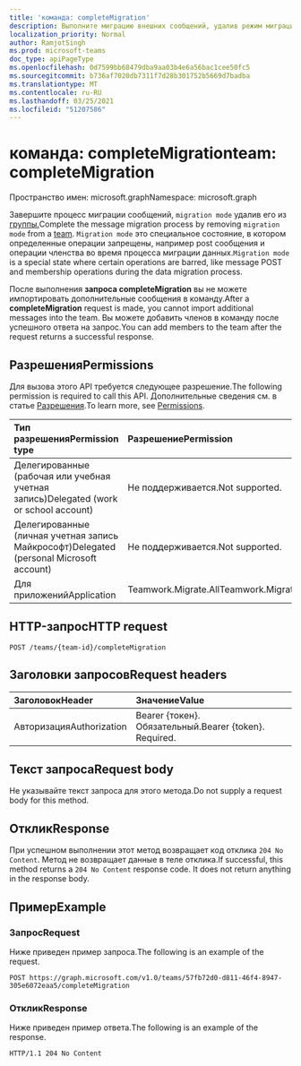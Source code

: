 ```yaml
---
title: 'команда: completeMigration'
description: Выполните миграцию внешних сообщений, удалив режим миграции из группы.
localization_priority: Normal
author: RamjotSingh
ms.prod: microsoft-teams
doc_type: apiPageType
ms.openlocfilehash: 0d7599bb68479dba9aa03b4e6a56bac1cee50fc5
ms.sourcegitcommit: b736af7020db7311f7d28b301752b5669d7badba
ms.translationtype: MT
ms.contentlocale: ru-RU
ms.lasthandoff: 03/25/2021
ms.locfileid: "51207586"
---
```

# <a name="team-completemigration"></a><span data-ttu-id="44bf2-103">команда: completeMigration</span><span class="sxs-lookup"><span data-stu-id="44bf2-103">team: completeMigration</span></span>

<span data-ttu-id="44bf2-104">Пространство имен: microsoft.graph</span><span class="sxs-lookup"><span data-stu-id="44bf2-104">Namespace: microsoft.graph</span></span>

<span data-ttu-id="44bf2-105">Завершите процесс миграции сообщений, `migration mode` удалив его из [группы.](../resources/team.md)</span><span class="sxs-lookup"><span data-stu-id="44bf2-105">Complete the message migration process by removing `migration mode` from a [team](../resources/team.md).</span></span> <span data-ttu-id="44bf2-106">`Migration mode` это специальное состояние, в котором определенные операции запрещены, например post сообщения и операции членства во время процесса миграции данных.</span><span class="sxs-lookup"><span data-stu-id="44bf2-106">`Migration mode` is a special state where certain operations are barred, like message POST and membership operations during the data migration process.</span></span>

<span data-ttu-id="44bf2-107">После выполнения **запроса completeMigration** вы не можете импортировать дополнительные сообщения в команду.</span><span class="sxs-lookup"><span data-stu-id="44bf2-107">After a **completeMigration** request is made, you cannot import additional messages into the team.</span></span> <span data-ttu-id="44bf2-108">Вы можете добавить членов в команду после успешного ответа на запрос.</span><span class="sxs-lookup"><span data-stu-id="44bf2-108">You can add members to the team after the request returns a successful response.</span></span>

## <a name="permissions"></a><span data-ttu-id="44bf2-109">Разрешения</span><span class="sxs-lookup"><span data-stu-id="44bf2-109">Permissions</span></span>

<span data-ttu-id="44bf2-110">Для вызова этого API требуется следующее разрешение.</span><span class="sxs-lookup"><span data-stu-id="44bf2-110">The following permission is required to call this API.</span></span> <span data-ttu-id="44bf2-111">Дополнительные сведения см. в статье [Разрешения](/graph/permissions-reference).</span><span class="sxs-lookup"><span data-stu-id="44bf2-111">To learn more, see [Permissions](/graph/permissions-reference).</span></span>

|<span data-ttu-id="44bf2-112">Тип разрешения</span><span class="sxs-lookup"><span data-stu-id="44bf2-112">Permission type</span></span>      | <span data-ttu-id="44bf2-113">Разрешение</span><span class="sxs-lookup"><span data-stu-id="44bf2-113">Permission</span></span>  |
|:--------------------|:---------------------------------------------------------|
| <span data-ttu-id="44bf2-114">Делегированные (рабочая или учебная учетная запись)</span><span class="sxs-lookup"><span data-stu-id="44bf2-114">Delegated (work or school account)</span></span>  | <span data-ttu-id="44bf2-115">Не поддерживается.</span><span class="sxs-lookup"><span data-stu-id="44bf2-115">Not supported.</span></span>|
| <span data-ttu-id="44bf2-116">Делегированные (личная учетная запись Майкрософт)</span><span class="sxs-lookup"><span data-stu-id="44bf2-116">Delegated (personal Microsoft account)</span></span> | <span data-ttu-id="44bf2-117">Не поддерживается.</span><span class="sxs-lookup"><span data-stu-id="44bf2-117">Not supported.</span></span> |
|<span data-ttu-id="44bf2-118">Для приложений</span><span class="sxs-lookup"><span data-stu-id="44bf2-118">Application</span></span> | <span data-ttu-id="44bf2-119">Teamwork.Migrate.All</span><span class="sxs-lookup"><span data-stu-id="44bf2-119">Teamwork.Migrate.All</span></span>|

## <a name="http-request"></a><span data-ttu-id="44bf2-120">HTTP-запрос</span><span class="sxs-lookup"><span data-stu-id="44bf2-120">HTTP request</span></span>
<!-- { "blockType": "ignored" } -->
```http
POST /teams/{team-id}/completeMigration
```

## <a name="request-headers"></a><span data-ttu-id="44bf2-121">Заголовки запросов</span><span class="sxs-lookup"><span data-stu-id="44bf2-121">Request headers</span></span>

| <span data-ttu-id="44bf2-122">Заголовок</span><span class="sxs-lookup"><span data-stu-id="44bf2-122">Header</span></span>       | <span data-ttu-id="44bf2-123">Значение</span><span class="sxs-lookup"><span data-stu-id="44bf2-123">Value</span></span> |
|:---------------|:--------|
| <span data-ttu-id="44bf2-124">Авторизация</span><span class="sxs-lookup"><span data-stu-id="44bf2-124">Authorization</span></span>  | <span data-ttu-id="44bf2-p104">Bearer {токен}. Обязательный.</span><span class="sxs-lookup"><span data-stu-id="44bf2-p104">Bearer {token}. Required.</span></span>  |

## <a name="request-body"></a><span data-ttu-id="44bf2-127">Текст запроса</span><span class="sxs-lookup"><span data-stu-id="44bf2-127">Request body</span></span>

<span data-ttu-id="44bf2-128">Не указывайте текст запроса для этого метода.</span><span class="sxs-lookup"><span data-stu-id="44bf2-128">Do not supply a request body for this method.</span></span>

## <a name="response"></a><span data-ttu-id="44bf2-129">Отклик</span><span class="sxs-lookup"><span data-stu-id="44bf2-129">Response</span></span>

<span data-ttu-id="44bf2-p105">При успешном выполнении этот метод возвращает код отклика `204 No Content`. Метод не возвращает данные в теле отклика.</span><span class="sxs-lookup"><span data-stu-id="44bf2-p105">If successful, this method returns a `204 No Content` response code. It does not return anything in the response body.</span></span>

## <a name="example"></a><span data-ttu-id="44bf2-132">Пример</span><span class="sxs-lookup"><span data-stu-id="44bf2-132">Example</span></span>

### <a name="request"></a><span data-ttu-id="44bf2-133">Запрос</span><span class="sxs-lookup"><span data-stu-id="44bf2-133">Request</span></span>

<span data-ttu-id="44bf2-134">Ниже приведен пример запроса.</span><span class="sxs-lookup"><span data-stu-id="44bf2-134">The following is an example of the request.</span></span>
<!-- markdownlint-disable MD025 -->
<!-- markdownlint-disable MD022 -->


<!-- {
  "blockType": "request",
  "name": "completeMigration_team"
}-->

```http
POST https://graph.microsoft.com/v1.0/teams/57fb72d0-d811-46f4-8947-305e6072eaa5/completeMigration
```


<!-- markdownlint-disable MD001 -->
<!-- markdownlint-disable MD024 -->
### <a name="response"></a><span data-ttu-id="44bf2-135">Отклик</span><span class="sxs-lookup"><span data-stu-id="44bf2-135">Response</span></span>

<span data-ttu-id="44bf2-136">Ниже приведен пример ответа.</span><span class="sxs-lookup"><span data-stu-id="44bf2-136">The following is an example of the response.</span></span>
<!-- {
  "blockType": "response",
  "truncated": true
} -->

```http
HTTP/1.1 204 No Content
```

<!-- uuid: d945a9a4-0e5b-11eb-adc1-0242ac120002
2020-10-14 20:22:11 UTC -->
<!--
{
  "type": "#page.annotation",
  "description": "completeMigration_ team",
  "keywords": "",
  "section": "documentation",
  "tocPath": "",
  "suppressions": [
  ]
}
-->

